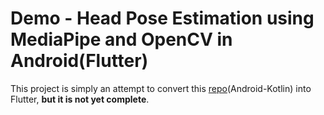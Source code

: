 # Demo - Head Pose Estimation using MediaPipe and OpenCV in Android(Flutter)
This project is simply an attempt to convert this [repo](https://github.com/QuickBirdEng/opencv-android)(Android-Kotlin) into Flutter, **but it is not yet complete**.
